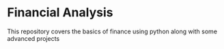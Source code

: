 # Financial Analysis

This repository covers the basics of finance using python along with some advanced projects
